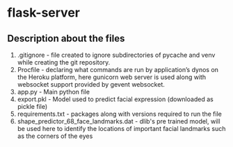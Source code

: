 # flask-server
## Description about the files
1. .gitignore - file created to ignore subdirectories of pycache and venv while creating the git repository.
2. Procfile - declaring what commands are run by application’s dynos on the Heroku platform, here gunicorn web server is used along with websocket support provided by gevent websocket.
3. app.py - Main python file
4. export.pkl - Model used to predict facial expression (downloaded as pickle file)
5. requirements.txt - packages along with versions required to run the file
6. shape_predictor_68_face_landmarks.dat - dlib's pre trained model, will be used here to identify the locations of important facial landmarks such as the corners of the eyes
